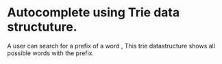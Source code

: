 # Autocomplete using Trie data structuture.
A user can search for a prefix of a word , This trie datastructure shows all possible words with the prefix.
